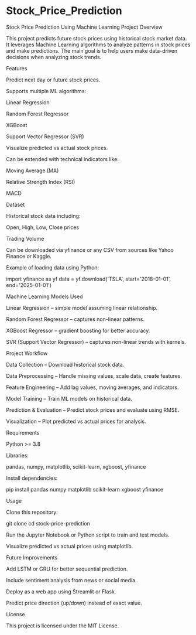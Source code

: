 # Stock_Price_Prediction
Stock Price Prediction Using Machine Learning
Project Overview

This project predicts future stock prices using historical stock market data. It leverages Machine Learning algorithms to analyze patterns in stock prices and make predictions.
The main goal is to help users make data-driven decisions when analyzing stock trends.

Features

Predict next day or future stock prices.

Supports multiple ML algorithms:

Linear Regression

Random Forest Regressor

XGBoost

Support Vector Regressor (SVR)

Visualize predicted vs actual stock prices.

Can be extended with technical indicators like:

Moving Average (MA)

Relative Strength Index (RSI)

MACD

Dataset

Historical stock data including:

Open, High, Low, Close prices

Trading Volume

Can be downloaded via yfinance or any CSV from sources like Yahoo Finance or Kaggle.

Example of loading data using Python:

import yfinance as yf
data = yf.download('TSLA', start='2018-01-01', end='2025-01-01')

Machine Learning Models Used

Linear Regression – simple model assuming linear relationship.

Random Forest Regressor – captures non-linear patterns.

XGBoost Regressor – gradient boosting for better accuracy.

SVR (Support Vector Regressor) – captures non-linear trends with kernels.

Project Workflow

Data Collection – Download historical stock data.

Data Preprocessing – Handle missing values, scale data, create features.

Feature Engineering – Add lag values, moving averages, and indicators.

Model Training – Train ML models on historical data.

Prediction & Evaluation – Predict stock prices and evaluate using RMSE.

Visualization – Plot predicted vs actual prices for analysis.

Requirements

Python >= 3.8

Libraries:

pandas, numpy, matplotlib, scikit-learn, xgboost, yfinance

Install dependencies:

pip install pandas numpy matplotlib scikit-learn xgboost yfinance

Usage

Clone this repository:

git clone <your-repo-link>
cd stock-price-prediction


Run the Jupyter Notebook or Python script to train and test models.

Visualize predicted vs actual prices using matplotlib.

Future Improvements

Add LSTM or GRU for better sequential prediction.

Include sentiment analysis from news or social media.

Deploy as a web app using Streamlit or Flask.

Predict price direction (up/down) instead of exact value.

License

This project is licensed under the MIT License.
